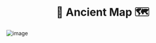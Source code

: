 <h1 align="center">🗿 Ancient Map 🗺️ </h1>

![image](https://github.com/user-attachments/assets/232ffaaa-61f3-4706-9281-9be039f530d7)
